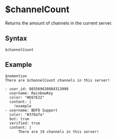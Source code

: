 # $channelCount
Returns the amount of channels in the current server.


## Syntax
```
$channelCount
```
## Example
```
$nomention
There are $channelCount channels in this server!
```

```discord yaml
- user_id: 803569638084313098
  username: RainbowKey
  color: "#E67E22"
  content: |
    !example
- username: BDFD Support
  color: "#378afa"
  bot: true
  verified: true
  content: |
      There are 19 channels in this server!
```

